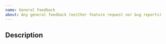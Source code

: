 ```yaml
---
name: General Feedback
about: Any general feedback (neither feature request nor bug reports)
---
```


<!--## Prerequisites

- First, many thanks for taking part in the community. We really appreciate that.
- Read the [contributing guidelines](http://polynomial.readthedocs.io/en/latest/contributing.html).
- Support questions are better asked in one of the following locations:
	- [Polynomial chat](https://gitter.im/susy-lang/polynomial)
	- [Stack Overflow](https://sophon.stackexchange.com/)
- Ensure the issue isn't already reported.

*Delete the above section and the instructions in the sections below before submitting*
-->
## Description

<!--
Please describe the purpose of your ticket.
-->
